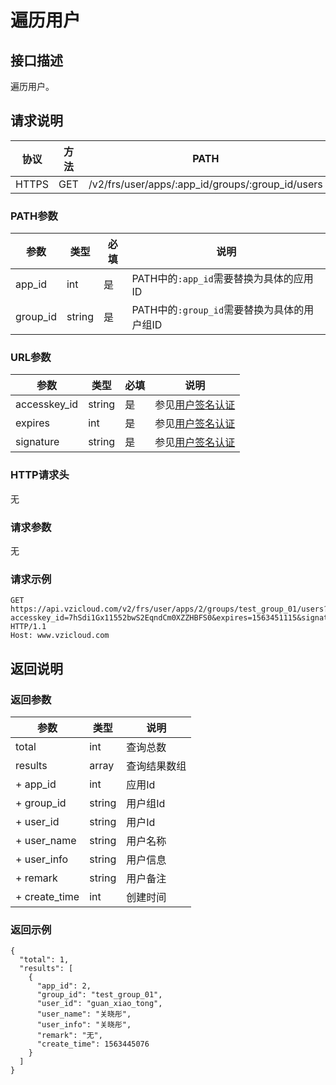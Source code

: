 # 遍历用户

## 接口描述

遍历用户。

## 请求说明

协议 | 方法 | PATH 
---|---|---
HTTPS | GET | /v2/frs/user/apps/:app_id/groups/:group_id/users

### PATH参数

参数 | 类型 | 必填 | 说明
---|---|---|---
app_id | int | 是 | PATH中的`:app_id`需要替换为具体的应用ID
group_id | string | 是 | PATH中的`:group_id`需要替换为具体的用户组ID

### URL参数

参数 | 类型 | 必填 | 说明
---|---|---|---
accesskey_id | string | 是 | 参见[用户签名认证](/SIGNATURE.md)
expires | int | 是 | 参见[用户签名认证](/SIGNATURE.md)
signature | string | 是 | 参见[用户签名认证](/SIGNATURE.md)

### HTTP请求头

无

### 请求参数

无

### 请求示例

```
GET https://api.vzicloud.com/v2/frs/user/apps/2/groups/test_group_01/users?accesskey_id=7hSdi1Gx11552bwS2EqndCm0XZZHBFS0&expires=1563451115&signature=e6m1Lbd%2FbDOPtZHUVFXl8%2B2ulRM%3D HTTP/1.1
Host: www.vzicloud.com
```

## 返回说明

### 返回参数

参数 | 类型 | 说明
---|---|---
total | int | 查询总数
results | array | 查询结果数组
+ app_id | int | 应用Id
+ group_id | string | 用户组Id
+ user_id | string | 用户Id
+ user_name | string | 用户名称
+ user_info | string | 用户信息
+ remark | string | 用户备注
+ create_time | int | 创建时间

### 返回示例

```
{
  "total": 1,
  "results": [
    {
      "app_id": 2,
      "group_id": "test_group_01",
      "user_id": "guan_xiao_tong",
      "user_name": "关晓彤",
      "user_info": "关晓彤",
      "remark": "无",
      "create_time": 1563445076
    }
  ]
}
```
